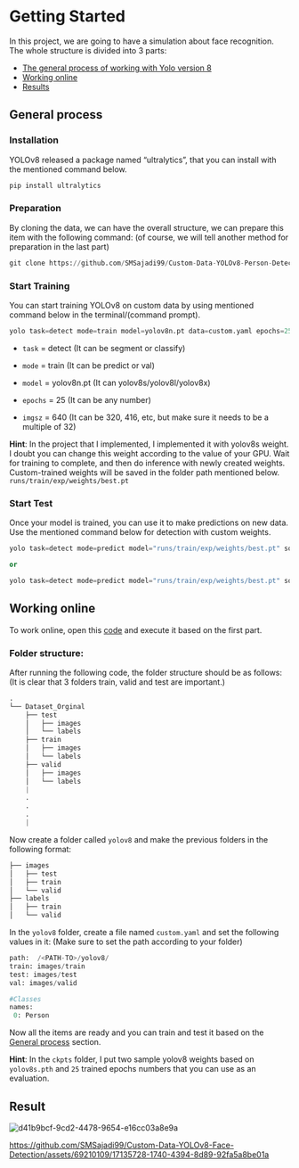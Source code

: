 # Getting Started
In this project, we are going to have a simulation about face recognition.
The whole structure is divided into 3 parts:
* [The general process of working with Yolo version 8](https://github.com/SMSajadi99/Custom-Data-YOLOv8-Person-Detection#general-process)
* [Working online](https://github.com/SMSajadi99/Custom-Data-YOLOv8-Person-Detection#working-online)
* [Results](https://github.com/SMSajadi99/Custom-Data-YOLOv8-Person-Detection#working-online)

## General process
### Installation
YOLOv8 released a package named “ultralytics”, that you can install with the mentioned command below.
```python
pip install ultralytics
```
### Preparation
By cloning the data, we can have the overall structure, we can prepare this item with the following command: (of course, we will tell another method for preparation in the last part)
```python
git clone https://github.com/SMSajadi99/Custom-Data-YOLOv8-Person-Detection.git
```
### Start Training
You can start training YOLOv8 on custom data by using mentioned command below in the terminal/(command prompt).
```python
yolo task=detect mode=train model=yolov8n.pt data=custom.yaml epochs=25 imgsz=640
```
* `task` = detect (It can be segment or classify)

* `mode` = train (It can be predict or val)

* `model` = yolov8n.pt (It can yolov8s/yolov8l/yolov8x)

* `epochs` = 25 (It can be any number)

* `imgsz` = 640 (It can be 320, 416, etc, but make sure it needs to be a multiple of 32)

**Hint**: In the project that I implemented, I implemented it with yolov8s weight. I doubt you can change this weight according to the value of your GPU.
Wait for training to complete, and then do inference with newly created weights. Custom-trained weights will be saved in the folder path mentioned below.
```runs/train/exp/weights/best.pt```

### Start Test
Once your model is trained, you can use it to make predictions on new data. Use the mentioned command below for detection with custom weights.
```python
yolo task=detect mode=predict model="runs/train/exp/weights/best.pt" source="test.png"

or

yolo task=detect mode=predict model="runs/train/exp/weights/best.pt" source="test.mp4"
```
## Working online
To work online, open this [code](https://github.com/SMSajadi99/Custom-Data-YOLOv8-Person-Detection/blob/main/Custom_Data_YOLOv8.ipynb) and execute it based on the first part.

### Folder structure:
After running the following code, the folder structure should be as follows: (It is clear that 3 folders train, valid and test are important.)
```python
.
└── Dataset_Orginal
    ├── test
    │   ├── images
    │   └── labels
    ├── train
    │   ├── images
    │   └── labels
    ├── valid
    │   ├── images
    │   └── labels
    |
    .
    .
    .
    |
```
Now create a folder called ‍‍`yolov8` and make the previous folders in the following format:
```python
├── images
│   ├── test
│   ├── train
│   └── valid
├── labels
│   ├── train
│   └── valid
```
In the `yolov8` folder, create a file named `custom.yaml` and set the following values in it: (Make sure to set the path according to your folder)
```python
path:  /<PATH-TO>/yolov8/
train: images/train
test: images/test
val: images/valid

#Classes
names:
 0: Person
```
Now all the items are ready and you can train and test it based on the [General process](https://github.com/SMSajadi99/Custom-Data-YOLOv8-Person-Detection/blob/main/README.md#general-process) section.

**Hint**: In the `ckpts` folder, I put two sample yolov8 weights based on `yolov8s.pth` and `25` trained epochs numbers that you can use as an evaluation.

## Result

![d41b9bcf-9cd2-4478-9654-e16cc03a8e9a](https://github.com/SMSajadi99/Custom-Data-YOLOv8-Face-Detection/assets/69210109/f938b18a-f4b4-4629-81e9-bdbadf48a73f)




https://github.com/SMSajadi99/Custom-Data-YOLOv8-Face-Detection/assets/69210109/17135728-1740-4394-8d89-92fa5a8be01a

